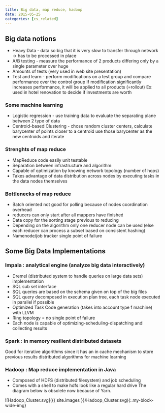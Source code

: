 ```yaml
---
title: Big data, map reduce, hadoop
date: 2015-05-25
categories: [cs_related]
---
```


## Big data notions
* Heavy Data - data so big that it is very slow to transfer through network -> has to be processed in place
* A/B testing - measure the performance of 2 products differing only by a single parameter over huge
* Amounts of tests (very used in web site presentation)
* Test and learn - perform modifications on a test group and compare performance over the control group
  If modification significantly increases performance, it will be applied to all products (=rollout)
  Ex: used in hotel renovation to decide if investments are worth

### Some machine learning
* Logistic regression - use training data to evaluate the separating plane between 2 type of data
* Centroid-based Clustering - chose random cluster centers, calculate barycenter of points closer to a centroid use those barycenter as the new centroids and iterate

### Strenghts of map reduce
* MapReduce code easily unit testable
* Separation between infrastructure and algorithm
* Capable of optimization by knowing network topology (number of hops)
* Takes advantage of data distribution across nodes by executing tasks in the data nodes themselves

### Bottlenecks of map reduce
* Batch oriented not good for polling because of nodes coordination overhead
* reducers can only start after all mappers have finished
* Data copy for the sorting stage previous to reducing
* Depending on the algorithm only one reducer node can be used (else each reducer can process a subset based on consistent hashing)
* Namenode/job tracker single point of failure

## Some Big Data Implementations

### Impala : analytical engine (analyze big data interactively)
* Dremel (distributed system to handle queries on large data sets) implementation
* SQL sub set interface
* SQL queries are based on the schema given on top of the big files
* SQL query decomposed in execution plan tree, each task node executed in parallel if possible
* Optimized Task Code generation (takes into account type f machine) with LLVM
* Ring topology = no single point of failure
* Each node is capable of optimizing-scheduling-dispatching and collecting results

### Spark : in memory resilient distributed datasets
Good for iterative algorithms since it has an in cache mechanism to store previous results distributed algorithms for machine learning

### Hadoop : Map reduce implementation in Java
* Composed of HDFS (distributed filesystem) and job scheduling
* Comes with a shell to make hdfs look like a regular hard drive
The diagram below is obsolete now because of Yarn.

![Hadoop_Cluster.svg]({{ site.images }}/Hadoop_Cluster.svg){:.my-block-wide-img}
